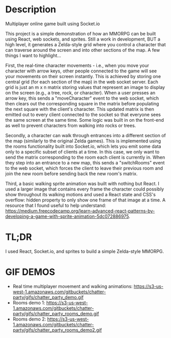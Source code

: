 # Description
Multiplayer online game built using Socket.io

This project is a simple demonstration of how an MMORPG can be built using React, web sockets, and sprites. Still a work in development, BUT a high level, it generates a Zelda-style grid where you control a character that can traverse around the screen and into other sections of the map. A few things I want to highlight...

First, the real-time character movements - i.e., when you move your character with arrow keys, other people connected to the game will see your movements on their screen instantly. This is achieved by storing one central grid (for each section of the map) in the web socket server. Each grid is just an m x n matrix storing values that represent an image to display on the screen (e.g., a tree, rock, or character). When a user presses an arrow key, this sends a "moveCharacter" event to the web socket, which then clears out the corresponding square in the matrix before populating the next square with the client's character. This updated matrix is then emitted out to every client connected to the socket so that everyone sees the same screen at the same time. Some logic was built in on the front-end as well to prevent characters from walking into rocks or trees.

Secondly, a character can walk through entrances into a different section of the map (similarly to the original Zelda games). This is implemented using the rooms functionality built into Socket.io, which lets you emit some data only to a specific subset of clients at a time. In this case, we only want to send the matrix corresponding to the room each client is currently in. When they step into an entrance to a new map, this sends a "switchRooms" event to the web socket, which forces the client to leave their previous room and join the new room before sending back the new room's matrix.

Third, a basic walking sprite animation was built with nothing but React. I used a larger image that contains every frame the character could possibly show throughout its walking motions and used a React state and CSS's overflow: hidden property to only show one frame of that image at a time. A resource that I found useful to help understand: https://medium.freecodecamp.org/learn-advanced-react-patterns-by-developing-a-game-with-sprite-animation-5dc072886975.

# TL;DR
I used React, Socket.io, and sprites to build a simple Zelda-style MMORPG.

# GIF DEMOS
- Real time multiplayer movement and walking animations: https://s3-us-west-1.amazonaws.com/gitbuckets/chatter-party/gifs/chatter_party_demo.gif
- Rooms demo 1: https://s3-us-west-1.amazonaws.com/gitbuckets/chatter-party/gifs/chatter_party_rooms_demo.gif
- Rooms demo 2: https://s3-us-west-1.amazonaws.com/gitbuckets/chatter-party/gifs/chatter_party_rooms_demo2.gif

